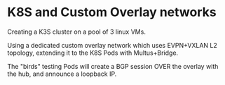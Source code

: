 # K8S and Custom Overlay networks

Creating a K3S cluster on a pool of 3 linux VMs.

Using a dedicated custom overlay network which uses EVPN+VXLAN L2 topology, extending it to the K8S Pods with Multus+Bridge.

The "birds" testing Pods will create a BGP session OVER the overlay with the hub, and announce a loopback IP.

